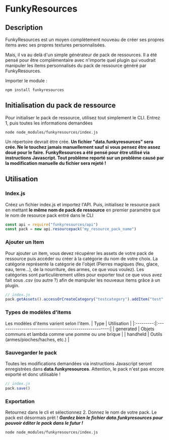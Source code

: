 # FunkyResources
## Description

FunkyResources est un moyen complètement nouveau de créer ses propres items avec ses propres textures personnalisées.

Mais, il va au delà d'un simple générateur de pack de ressources. Il a été pensé pour être complémentaire avec n'importe quel plugin qui voudrait manipuler les items personnalisés du pack de ressource généré par FunkyResources.

Importer le module :

```
npm install funkyresources
```

## Initialisation du pack de ressource

Pour initialiser le pack de ressource, utilisez tout simplement le CLI.
Entrez 1, puis toutes les informations demandées
```
node node_modules/funkyresources/index.js
```

Un répertoire devrait être crée.
**Un fichier "data.funkyresources" sera crée. Ne le touchez jamais manuellement sauf si vous pensez être assez doué pour le faire.**
**FunkyResources a été pensé pour être utilisé via instructions Javascript. Tout problème reporté sur un problème causé par la modification manuelle du fichier sera rejeté !**

## Utilisation
### Index.js

Créez un fichier index.js et importez l'API.
Puis, initialisez le resource pack en mettant **le même nom de pack de ressource** en premier paramètre que le nom de resource pack entré dans le CLI
```javascript
const api = require("funkyresources/api")
const pack = new api.resourcepack("my_resource_pack_name")
```

### Ajouter un Item

Pour ajouter un item, vous devez récupérer les assets de votre pack de ressource puis accéder ou créer à la catégorie du nom de votre choix.
La catégorie représente la catégorie de l'objet (Pierres magiques (feu, glace, eau, terre...), de la nourriture, des armes, ce que vous voulez).
Les catégories sont particulièrement utiles pour exporter tout ce que vous avez fait sous .csv (ou autre ?) afin de manipuler les nouveaux items grâce à un plugin.

```javascript
// index.js
pack.getAssets().accessOrCreateCategory("testcategory").addItem("test", "brick", "neptunite_ingot.png", api.item_type_enum.generated, null) //null = modèle par défaut
```

### Types de modèles d'items

Les modèles d'items varient selon l'item.
|    Type   |                       Utilisation                      |
|:---------:|:------------------------------------------------------:|
| generated | Objets communs et lambda comme une pomme ou une brique |
|  handheld |           Outils (armes/pioches/haches, etc.)          |

### Sauvegarder le pack

Toutes les modifications demandées via instructions Javascript seront enregistrées dans **data.funkyresources**. Attention, le pack n'est pas encore exporté et donc utilisable !
```javascript
// index.js
pack.save()
```

### Exportation

Retournez dans le cli et sélectionnez 2. Donnez le nom de votre pack. Le pack est désormais prêt !
***Gardez bien le fichier data.funkyresources pour pouvoir éditer le pack dans le futur !***
```
node node_modules/funkyresources/index.js
```

